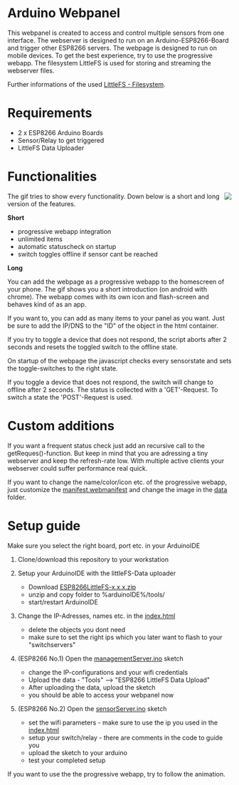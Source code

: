 # Arduino Webpanel
This webpanel is created to access and control multiple sensors from one interface. The webserver is designed to run on an Arduino-ESP8266-Board and trigger other ESP8266 servers. The webpage is designed to run on mobile devices. To get the best experience, try to use the progressive webapp. The filesystem LittleFS is used for storing and streaming the webserver files.

Further informations of the used [LittleFS - Filesystem](https://github.com/earlephilhower/arduino-esp8266littlefs-plugin/).

# Requirements
- 2 x ESP8266 Arduino Boards
- Sensor/Relay to get triggered
- LittleFS Data Uploader

# Functionalities
<img style="float: right;" src="https://media.giphy.com/media/L3oiSAxIGtFkT5pFhj/giphy.gif">
The gif tries to show every functionality. Down below is a short and long version of the features.

__Short__

- progressive webapp integration
- unlimited items
- automatic statuscheck on startup
- switch toggles offline if sensor cant be reached

__Long__

You can add the webpage as a progressive webapp to the homescreen of your phone. The gif shows you a short introduction (on android with chrome). The webapp comes with its own icon and flash-screen and behaves kind of as an app.

If you want to, you can add as many items to your panel as you want. Just be sure to add the IP/DNS to the "ID" of the object in the html container.

If you try to toggle a device that does not respond, the script aborts after 2 seconds and resets the toggled switch to the offline state.

On startup of the webpage the javascript checks every sensorstate and sets the toggle-switches to the right state.

If you toggle a device that does not respond, the switch will change to offline after 2 seconds. The status is collected with a 'GET'-Request. To switch a state the 'POST'-Request is used.

# Custom additions
If you want a frequent status check just add an recursive call to the getReques()-function. But keep in mind that you are adressing a tiny webserver and keep the refresh-rate low. With multiple active clients your webserver could suffer performance real quick.

If you want to change the name/color/icon etc. of the progressive webapp, just customize the [manifest.webmanifest](/managementServer/data/manifest.webmanifest) and change the image in the [data](/managementServer/data/) folder.

# Setup guide
Make sure you select the right board, port etc. in your ArduinoIDE

1) Clone/download this repository to your workstation
2) Setup your ArduinoIDE with the littleFS-Data uploader
    - Download [ESP8266LittleFS-x.x.x.zip](https://github.com/earlephilhower/arduino-esp8266littlefs-plugin/releases)
    - unzip and copy folder to %arduinoIDE%/tools/
    - start/restart ArduinoIDE
3) Change the IP-Adresses, names etc. in the [index.html](/managementServer/data/index.html)
    - delete the objects you dont need
    - make sure to set the right ips which you later want to flash to your "switchservers"

4) (ESP8266 No.1) Open the [managementServer.ino](/managementServer/managementServer.ino) sketch 
    - change the IP-configurations and your wifi credentials
    - Upload the data - "Tools" --> "ESP8266 LittleFS Data Upload"
    - After uploading the data, upload the sketch
    - you should be able to access your webpanel now
5) (ESP8266 No.2) Open the [sensorServer.ino](/sensorServer/SensorServer.ino) sketch
   - set the wifi parameters - make sure to use the ip you used in the [index.html](/managementServer/data/index.html)
   - setup your switch/relay - there are comments in the code to guide you
   - upload the sketch to your arduino
   - test your completed setup

If you want to use the the progressive webapp, try to follow the animation.  